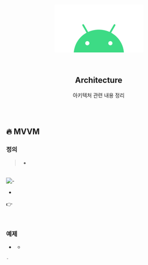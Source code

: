 <div align="center">
  <p>
    <img src="../README.assets/android.png">
  </p>
  <br>
  <h2>Architecture</h2>
  <p>아키텍처 관련 내용 정리</p>
  <br>
  <br>
</div>


## 🔥 MVVM

### 정의

> -

<br>

<img src="../README.assets/roo.png" alt="-" align="center" width="50%" />

-

👉 

<br>

### 예제

- -

```kotlin
-
```
